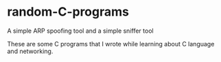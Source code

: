 # random-C-programs
A simple ARP spoofing tool and a simple sniffer tool

These are some C programs that I wrote while learning about C language and networking.
